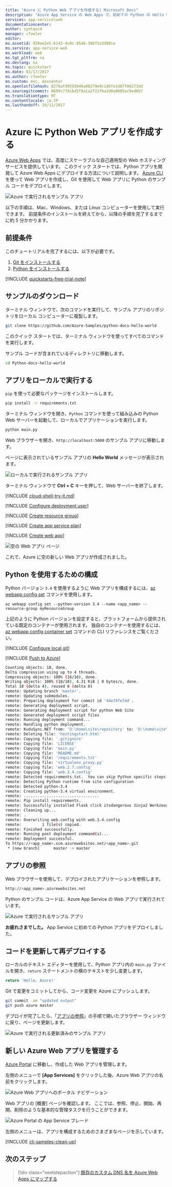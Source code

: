 ```yaml
---
title: "Azure に Python Web アプリを作成する| Microsoft Docs"
description: "Azure App Service の Web Apps で、初めての Python の Hello World を数分でデプロイします。"
services: app-service\web
documentationcenter: 
author: syntaxc4
manager: cfowler
editor: 
ms.assetid: 928ee2e5-6143-4c0c-8546-366f5a3d80ce
ms.service: app-service-web
ms.workload: web
ms.tgt_pltfrm: na
ms.devlang: na
ms.topic: quickstart
ms.date: 03/17/2017
ms.author: cfowler
ms.custom: mvc, devcenter
ms.openlocfilehash: 8276afd9593b46a08279e9c1d6fe1d07f04273dd
ms.sourcegitcommit: 6699c77dcbd5f8a1a2f21fba3d0a0005ac9ed6b7
ms.translationtype: HT
ms.contentlocale: ja-JP
ms.lasthandoff: 10/11/2017
---
```

# <a name="create-a-python-web-app-in-azure"></a>Azure に Python Web アプリを作成する

[Azure Web Apps](app-service-web-overview.md) では、高度にスケーラブルな自己適用型の Web ホスティング サービスを提供しています。  このクイック スタートでは、Python アプリを開発して Azure Web Apps にデプロイする方法について説明します。 [Azure CLI](https://docs.microsoft.com/cli/azure/get-started-with-azure-cli) を使って Web アプリを作成し、Git を使用して Web アプリに Python のサンプル コードをデプロイします。

![Azure で実行されるサンプル アプリ](media/app-service-web-get-started-python/hello-world-in-browser.png)

以下の手順は、Mac、Windows、または Linux コンピューターを使用して実行できます。 前提条件のインストールを終えてから、以降の手順を完了するまでに約 5 分かかります。

## <a name="prerequisites"></a>前提条件

このチュートリアルを完了するには、以下が必要です。

1. [Git をインストールする](https://git-scm.com/)
1. [Python をインストールする](https://www.python.org/downloads/)

[!INCLUDE [quickstarts-free-trial-note](../../includes/quickstarts-free-trial-note.md)]

## <a name="download-the-sample"></a>サンプルのダウンロード

ターミナル ウィンドウで、次のコマンドを実行して、サンプル アプリのリポジトリをローカル コンピューターに複製します。

```bash
git clone https://github.com/Azure-Samples/python-docs-hello-world
```

このクイック スタートでは、ターミナル ウィンドウを使ってすべてのコマンドを実行します。

サンプル コードが含まれているディレクトリに移動します。

```bash
cd Python-docs-hello-world
```

## <a name="run-the-app-locally"></a>アプリをローカルで実行する

`pip` を使って必要なパッケージをインストールします。

```bash
pip install -r requirements.txt
```

ターミナル ウィンドウを開き、`Python` コマンドを使って組み込みの Python Web サーバーを起動して、ローカルでアプリケーションを実行します。

```bash
python main.py
```

Web ブラウザーを開き、`http://localhost:5000` のサンプル アプリに移動します。

ページに表示されているサンプル アプリの **Hello World** メッセージが表示されます。

![ローカルで実行されるサンプル アプリ](media/app-service-web-get-started-python/localhost-hello-world-in-browser.png)

ターミナル ウィンドウで **Ctrl + C** キーを押して、Web サーバーを終了します。

[!INCLUDE [cloud-shell-try-it.md](../../includes/cloud-shell-try-it.md)]

[!INCLUDE [Configure deployment user](../../includes/configure-deployment-user.md)]

[!INCLUDE [Create resource group](../../includes/app-service-web-create-resource-group.md)]

[!INCLUDE [Create app service plan](../../includes/app-service-web-create-app-service-plan.md)]

[!INCLUDE [Create web app](../../includes/app-service-web-create-web-app.md)]

![空の Web アプリ ページ](media/app-service-web-get-started-python/app-service-web-service-created.png)

これで、Azure に空の新しい Web アプリが作成されました。

## <a name="configure-to-use-python"></a>Python を使用するための構成

Python バージョン `3.4` を使用するように Web アプリを構成するには、[az webapp config set](/cli/azure/webapp/config#set) コマンドを使用します。

```azurecli-interactive
az webapp config set --python-version 3.4 --name <app_name> --resource-group myResourceGroup
```

上記のように Python バージョンを設定すると、プラットフォームから提供されている既定のコンテナーが使用されます。 独自のコンテナーを使用するには、[az webapp config container set](/cli/azure/webapp/config/container#set) コマンドの CLI リファレンスをご覧ください。

[!INCLUDE [Configure local git](../../includes/app-service-web-configure-local-git.md)]

[!INCLUDE [Push to Azure](../../includes/app-service-web-git-push-to-azure.md)]

```bash
Counting objects: 18, done.
Delta compression using up to 4 threads.
Compressing objects: 100% (16/16), done.
Writing objects: 100% (18/18), 4.31 KiB | 0 bytes/s, done.
Total 18 (delta 4), reused 0 (delta 0)
remote: Updating branch 'master'.
remote: Updating submodules.
remote: Preparing deployment for commit id '44e74fe7dd'.
remote: Generating deployment script.
remote: Generating deployment script for python Web Site
remote: Generated deployment script files
remote: Running deployment command...
remote: Handling python deployment.
remote: KuduSync.NET from: 'D:\home\site\repository' to: 'D:\home\site\wwwroot'
remote: Deleting file: 'hostingstart.html'
remote: Copying file: '.gitignore'
remote: Copying file: 'LICENSE'
remote: Copying file: 'main.py'
remote: Copying file: 'README.md'
remote: Copying file: 'requirements.txt'
remote: Copying file: 'virtualenv_proxy.py'
remote: Copying file: 'web.2.7.config'
remote: Copying file: 'web.3.4.config'
remote: Detected requirements.txt.  You can skip Python specific steps with a .skipPythonDeployment file.
remote: Detecting Python runtime from site configuration
remote: Detected python-3.4
remote: Creating python-3.4 virtual environment.
remote: .................................
remote: Pip install requirements.
remote: Successfully installed Flask click itsdangerous Jinja2 Werkzeug MarkupSafe
remote: Cleaning up...
remote: .
remote: Overwriting web.config with web.3.4.config
remote:         1 file(s) copied.
remote: Finished successfully.
remote: Running post deployment command(s)...
remote: Deployment successful.
To https://<app_name>.scm.azurewebsites.net/<app_name>.git
 * [new branch]      master -> master
```

## <a name="browse-to-the-app"></a>アプリの参照

Web ブラウザーを使用して、デプロイされたアプリケーションを参照します。

```bash
http://<app_name>.azurewebsites.net
```

Python のサンプル コードは、Azure App Service の Web アプリで実行されています。

![Azure で実行されるサンプル アプリ](media/app-service-web-get-started-python/hello-world-in-browser.png)

**お疲れさまでした。** App Service に初めての Python アプリをデプロイしました。

## <a name="update-and-redeploy-the-code"></a>コードを更新して再デプロイする

ローカルのテキスト エディターを使用して、Python アプリ内の `main.py` ファイルを開き、`return` ステートメントの横のテキストを少し変更します。

```python
return 'Hello, Azure!'
```

Git で変更をコミットしてから、コード変更を Azure にプッシュします。

```bash
git commit -am "updated output"
git push azure master
```

デプロイが完了したら、「[アプリの参照](#browse-to-the-app)」の手順で開いたブラウザー ウィンドウに戻り、ページを更新します。

![Azure で実行される更新済みのサンプル アプリ](media/app-service-web-get-started-python/hello-azure-in-browser.png)

## <a name="manage-your-new-azure-web-app"></a>新しい Azure Web アプリを管理する

<a href="https://portal.azure.com" target="_blank">Azure Portal</a> に移動し、作成した Web アプリを管理します。

左側のメニューで **[App Services]** をクリックした後、Azure Web アプリの名前をクリックします。

![Azure Web アプリへのポータル ナビゲーション](./media/app-service-web-get-started-nodejs-poc/nodejs-docs-hello-world-app-service-list.png)

Web アプリの [概要] ページを確認します。 ここでは、参照、停止、開始、再開、削除のような基本的な管理タスクを行うことができます。

![Azure Portal の App Service ブレード](media/app-service-web-get-started-nodejs-poc/nodejs-docs-hello-world-app-service-detail.png)

左側のメニューは、アプリを構成するためのさまざまなページを示しています。

[!INCLUDE [cli-samples-clean-up](../../includes/cli-samples-clean-up.md)]

## <a name="next-steps"></a>次のステップ

> [!div class="nextstepaction"]
> [既存のカスタム DNS 名を Azure Web Apps にマップする](app-service-web-tutorial-custom-domain.md)
